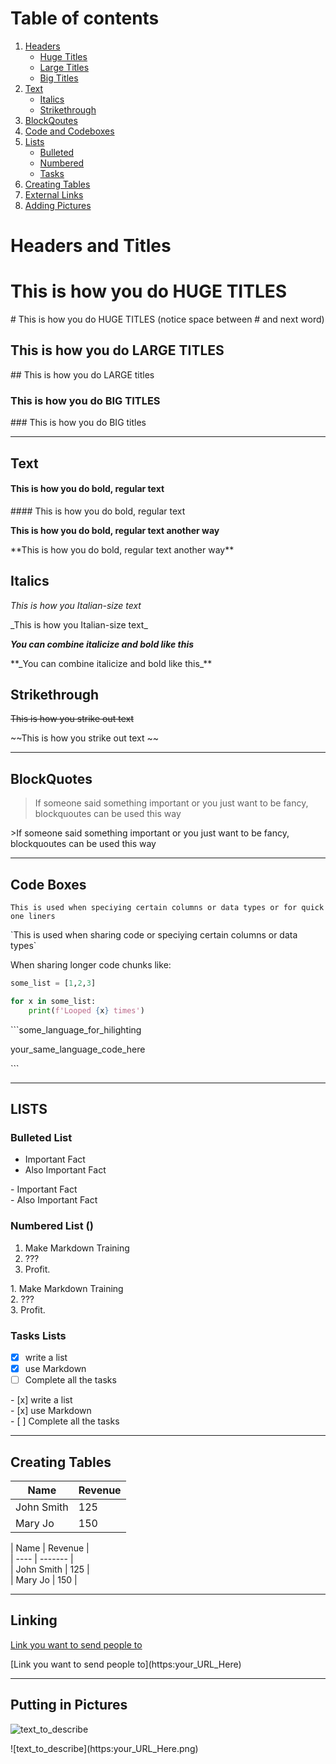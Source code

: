 # Table of contents
1. [Headers](#headers) 
    - [Huge Titles](#huge)  
    - [Large Titles](#large) 
    - [Big Titles](#big)
2. [Text](#text)
    - [Italics](#italics)
    - [Strikethrough](#strike)
3. [BlockQoutes](#blocks)  
4. [Code and Codeboxes](#code)
5. [Lists](#lists)
    - [Bulleted](#bullets)
    - [Numbered](#numbered)
    - [Tasks](#tasks)
6. [Creating Tables](#tables)
7. [External Links](#links)
8. [Adding Pictures](#pictures)
    

# Headers and Titles<a name="headers">

# This is how you do HUGE TITLES<a name="huge">
\# This is how you do HUGE TITLES (notice space between # and next word)



## This is how you do LARGE TITLES<a name="large">
\## This is how you do LARGE titles



### This is how you do BIG TITLES<a name="big">
\### This is how you do BIG titles

---

## Text<a name="text">
#### This is how you do bold, regular text<a name="bold">
\#### This is how you do bold, regular text
    

**This is how you do bold, regular text another way**
    
\*\*This is how you do bold, regular text another way\*\*  


## Italics <a name="italics">
_This is how you Italian-size text_

\_This is how you Italian-size text\_


**_You can combine italicize and bold like this_**

\*\*\_You can combine italicize and bold like this\_\*\*


## Strikethrough<a name="strike">
~~This is how you strike out text~~

\~\~This is how you strike out text \~\~

---

## BlockQuotes<a name="blocks">

>If someone said something important or you just want to be fancy, blockquoutes can be used this way

\>If someone said something important or you just want to be fancy, blockquoutes can be used this way

---

## Code Boxes<a name="code">
`This is used when speciying certain columns or data types or for quick one liners`

\`This is used when sharing code or speciying certain columns or data types\`


When sharing longer code chunks like:
```python
some_list = [1,2,3]

for x in some_list:
    print(f'Looped {x} times')
```
\`\`\`some_language_for_hilighting

your_same_language_code_here


\`\`\`


---

## LISTS<a name="list">
### Bulleted List<a name="bullets">
- Important Fact
- Also Important Fact

\- Important Fact<br> <!--: # (for those clicking in the text box The "br" is here to make it look pretty without Markdown. Side note, this is how you comment Markdown. But you probably shouldn't be commenting markdown...)-->
\- Also Important Fact

### Numbered List (<a name="numbered">)
1. Make Markdown Training
2. ???
3. Profit.

1\. Make Markdown Training<br>
2\. ???<br>
3\. Profit.<br>

### Tasks Lists<a name="tasks">
- [x] write a list
- [x]  use Markdown
- [ ] Complete all the tasks 

\- \[x] write a list<br>
\- \[x]  use Markdown<br>
\- \[ ] Complete all the tasks <br>

---

## Creating Tables<a name="tables">

| Name | Revenue |
| ---- | ------- |
| John Smith | 125 |
| Mary Jo | 150 |

\| Name \| Revenue \|<br>
\| \-\-\-\- \| \-\-\-\-\-\-\- \|<br>
\| John Smith \| 125 \|<br>
\| Mary Jo \| 150 \|<br>

---

## Linking<a name="links">

[Link you want to send people to](https://www.youtube.com/watch?v=oHg5SJYRHA0)

\[Link you want to send people to](https:your_URL_Here)

---

## Putting in Pictures<a name="pictures">

![text_to_describe](https://cdn.ramseysolutions.net/media/3_way_universal/main_homepage/images/2015/dr-logo-name.svg)

\!\[text_to_describe](https:your_URL_Here.png)
